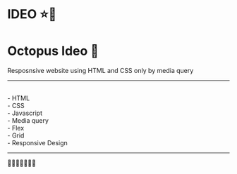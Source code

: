 # IDEO ⭐🔆
# Octopus Ideo 🐙
 Resposnsive website using HTML and CSS only by media query
 <hr />
<br>
- HTML <br>
- CSS <br />
- Javascript <br />
- Media query <br />
- Flex  <br />
- Grid <br />
- Responsive Design <br />
<hr />
🔳🔳🔳🔳🔳🔳🔳
